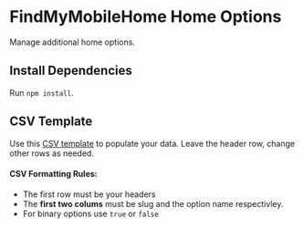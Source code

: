 # FindMyMobileHome Home Options
Manage additional home options.

## Install Dependencies
Run `npm install`.

## CSV Template
Use this [CSV template](example.csv) to populate your data. Leave the header row, change other rows as needed.

#### CSV Formatting Rules:
* The first row must be your headers
* The **first two colums** must be slug and the option name respectivley.
* For binary options use `true` or `false`